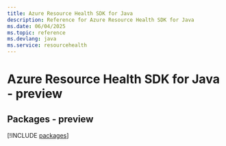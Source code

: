 ```yaml
---
title: Azure Resource Health SDK for Java
description: Reference for Azure Resource Health SDK for Java
ms.date: 06/04/2025
ms.topic: reference
ms.devlang: java
ms.service: resourcehealth
---
```

# Azure Resource Health SDK for Java - preview
## Packages - preview
[!INCLUDE [packages](resource-health-index.md)]